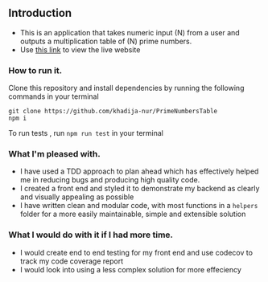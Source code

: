 ## Introduction

- This is an application that takes numeric input (N) from a user and outputs a multiplication table of
  (N) prime numbers.
- Use [this link](https://primes-table.vercel.app/) to view the live website

### How to run it.

Clone this repository and install dependencies by running the following commands in your terminal

```javascript=
git clone https://github.com/khadija-nur/PrimeNumbersTable
npm i
```

To run tests , run `npm run test` in your terminal

### What I'm pleased with.

- I have used a TDD approach to plan ahead which has effectively helped me in reducing bugs and producing high quality code.
- I created a front end and styled it to demonstrate my backend as clearly and visually appealing as possible
- I have written clean and modular code, with most functions in a `helpers` folder for a more easily maintainable, simple and extensible solution

### What I would do with it if I had more time.

- I would create end to end testing for my front end and use codecov to track my code coverage report
- I would look into using a less complex solution for more effeciency
